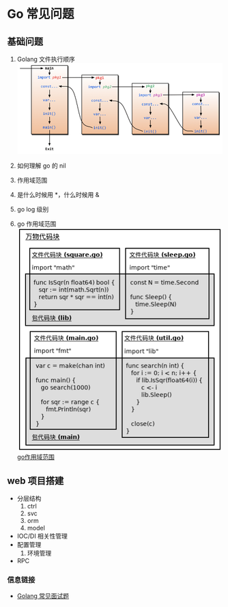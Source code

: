 # Go 常见问题

## 基础问题

1. Golang 文件执行顺序
![Go执行顺序图](./images/go执行顺序.png)

2. 如何理解 go 的 nil
3. 作用域范围
4. 是什么时候用 *，什么时候用 &
5. go log 级别
6. go 作用域范围
![go作用域范围图](./images/go代码块作用域范围.png)
[go作用域范围](https://gfw.go101.org/article/blocks-and-scopes.html)


## web 项目搭建
- 分层结构
    1. ctrl
    2. svc
    3. orm
    4. model
- IOC/DI 相关性管理
- 配置管理
    1. 环境管理
- RPC


### 信息链接
- [Golang 常见面试题](http://wearygods.online/articles/2021/04/19/1618823886966.html)